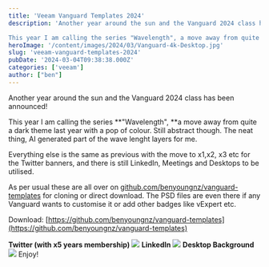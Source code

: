 ```yaml
---
title: 'Veeam Vanguard Templates 2024' 
description: 'Another year around the sun and the Vanguard 2024 class has been announced!

This year I am calling the series "Wavelength", a move away from quite a '
heroImage: '/content/images/2024/03/Vanguard-4k-Desktop.jpg'
slug: 'veeam-vanguard-templates-2024'
pubDate: '2024-03-04T09:38:38.000Z'
categories: ['veeam']
author: ["ben"]
---
```


Another year around the sun and the Vanguard 2024 class has been announced!

This year I am calling the series **"Wavelength", **a move away from quite a dark theme last year with a pop of colour. Still abstract though. The neat thing, AI generated part of the wave lenght layers for me.

Everything else is the same as previous with the move to x1,x2, x3 etc for the Twitter banners, and there is still LinkedIn, Meetings and Desktops to be utilised.

As per usual these are all over on [github.com/benyoungnz/vanguard-templates](https://github.com/benyoungnz/vanguard-templates) for cloning or direct download. The PSD files are even there if any Vanguard wants to customise it or add other badges like vExpert etc.

Download: [https://github.com/benyoungnz/vanguard-templates](https://github.com/benyoungnz/vanguard-templates)

**Twitter (with x5 years membership)**
![](/content/images/2024/03/image-1.png)
**LinkedIn**
![](/content/images/2024/03/image.png)
**Desktop Background**
![](/content/images/2024/03/image-2.png)
Enjoy!


